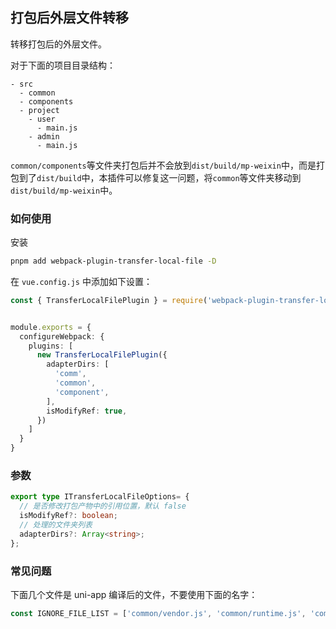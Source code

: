 ## 打包后外层文件转移

转移打包后的外层文件。

对于下面的项目目录结构：

```
- src
  - common
  - components
  - project
    - user
      - main.js
    - admin
      - main.js
```

`common/components`等文件夹打包后并不会放到`dist/build/mp-weixin`中，而是打包到了`dist/build`中，本插件可以修复这一问题，将`common`等文件夹移动到`dist/build/mp-weixin`中。




### 如何使用

安装

```bash
pnpm add webpack-plugin-transfer-local-file -D
```

在 `vue.config.js` 中添加如下设置：


```ts
const { TransferLocalFilePlugin } = require('webpack-plugin-transfer-local-file');


module.exports = {
  configureWebpack: {
    plugins: [
      new TransferLocalFilePlugin({
        adapterDirs: [
          'comm',
          'common',
          'component',
        ],
        isModifyRef: true,
      })
    ]
  }
}
```

### 参数

```ts
export type ITransferLocalFileOptions= {
  // 是否修改打包产物中的引用位置，默认 false
  isModifyRef?: boolean;
  // 处理的文件夹列表
  adapterDirs?: Array<string>;
};

```

### 常见问题

下面几个文件是 uni-app 编译后的文件，不要使用下面的名字：

```ts
const IGNORE_FILE_LIST = ['common/vendor.js', 'common/runtime.js', 'common/main.js'];
```

